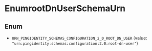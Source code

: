 

# EnumrootDnUserSchemaUrn

## Enum


* `URN_PINGIDENTITY_SCHEMAS_CONFIGURATION_2_0_ROOT_DN_USER` (value: `"urn:pingidentity:schemas:configuration:2.0:root-dn-user"`)



